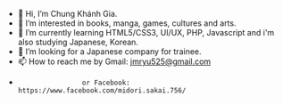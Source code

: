 - 👋 Hi, I’m Chung Khánh Gia.
- 👀 I’m interested in books, manga, games, cultures and arts.
- 🌱 I’m currently learning HTML5/CSS3, UI/UX, PHP, Javascript and i'm also studying Japanese, Korean.
- 💞️ I’m looking for a Japanese company for trainee.
- 📫 How to reach me by Gmail: jmryu525@gmail.com
-                     or Facebook: https://www.facebook.com/midori.sakai.756/
